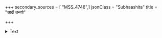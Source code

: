+++
secondary_sources = [ "MSS_4748",]
jsonClass = "Subhaashita"
title = "आदौ तन्व्यो"

+++

<details><summary>Text</summary>

आदौ तन्व्यो बृहन्मध्या विस्तारिण्यः पदे पदे।  
यायिन्यो न निवर्तन्ते सतां मैत्र्यः सरित्समाः॥
</details>
